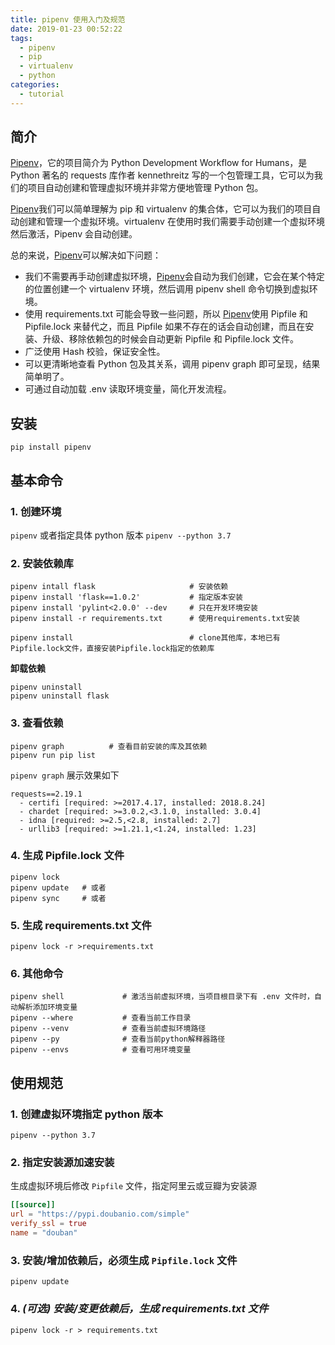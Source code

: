```yaml
---
title: pipenv 使用入门及规范
date: 2019-01-23 00:52:22
tags:
  - pipenv
  - pip
  - virtualenv
  - python
categories:
  - tutorial
---
```


## 简介

[Pipenv](https://pipenv.readthedocs.io/en/latest/)，它的项目简介为 Python Development Workflow for Humans，是 Python 著名的 requests 库作者 kennethreitz 写的一个包管理工具，它可以为我们的项目自动创建和管理虚拟环境并非常方便地管理 Python 包。

[Pipenv](https://pipenv.readthedocs.io/en/latest/)我们可以简单理解为 pip 和 virtualenv 的集合体，它可以为我们的项目自动创建和管理一个虚拟环境。virtualenv 在使用时我们需要手动创建一个虚拟环境然后激活，Pipenv 会自动创建。

总的来说，[Pipenv](https://pipenv.readthedocs.io/en/latest/)可以解决如下问题：

- 我们不需要再手动创建虚拟环境，[Pipenv](https://pipenv.readthedocs.io/en/latest/)会自动为我们创建，它会在某个特定的位置创建一个 virtualenv 环境，然后调用 pipenv shell 命令切换到虚拟环境。
- 使用 requirements.txt 可能会导致一些问题，所以 [Pipenv](https://pipenv.readthedocs.io/en/latest/)使用 Pipfile 和 Pipfile.lock 来替代之，而且 Pipfile 如果不存在的话会自动创建，而且在安装、升级、移除依赖包的时候会自动更新 Pipfile 和 Pipfile.lock 文件。
- 广泛使用 Hash 校验，保证安全性。
- 可以更清晰地查看 Python 包及其关系，调用 pipenv graph 即可呈现，结果简单明了。
- 可通过自动加载 .env 读取环境变量，简化开发流程。

<!-- more -->

## 安装

`pip install pipenv`

## 基本命令

### 1. 创建环境

`pipenv` 或者指定具体 python 版本 `pipenv --python 3.7`

### 2. 安装依赖库

```shell
pipenv intall flask                     # 安装依赖
pipenv install 'flask==1.0.2'           # 指定版本安装
pipenv install 'pylint<2.0.0' --dev     # 只在开发环境安装
pipenv install -r requirements.txt      # 使用requirements.txt安装

pipenv install                          # clone其他库，本地已有Pipfile.lock文件，直接安装Pipfile.lock指定的依赖库
```

**卸载依赖**

```shell
pipenv uninstall
pipenv uninstall flask
```

### 3. 查看依赖

```shell
pipenv graph          # 查看目前安装的库及其依赖
pipenv run pip list
```

`pipenv graph` 展示效果如下

```shell
requests==2.19.1
  - certifi [required: >=2017.4.17, installed: 2018.8.24]
  - chardet [required: >=3.0.2,<3.1.0, installed: 3.0.4]
  - idna [required: >=2.5,<2.8, installed: 2.7]
  - urllib3 [required: >=1.21.1,<1.24, installed: 1.23]
```

### 4. 生成 Pipfile.lock 文件

```shell
pipenv lock
pipenv update   # 或者
pipenv sync     # 或者
```

### 5. 生成 requirements.txt 文件

`pipenv lock -r >requirements.txt`

### 6. 其他命令

```shell
pipenv shell             # 激活当前虚拟环境，当项目根目录下有 .env 文件时，自动解析添加环境变量
pipenv --where           # 查看当前工作目录
pipenv --venv            # 查看当前虚拟环境路径
pipenv --py              # 查看当前python解释器路径
pipenv --envs            # 查看可用环境变量
```

## 使用规范

### 1. 创建虚拟环境指定 python 版本

`pipenv --python 3.7`

### 2. 指定安装源加速安装

生成虚拟环境后修改 `Pipfile` 文件，指定阿里云或豆瓣为安装源

```toml
[[source]]
url = "https://pypi.doubanio.com/simple"
verify_ssl = true
name = "douban"
```

### 3. 安装/增加依赖后，必须生成 `Pipfile.lock` 文件

`pipenv update`

### 4. _(可选) 安装/变更依赖后，生成 requirements.txt 文件_

`pipenv lock -r > requirements.txt`
